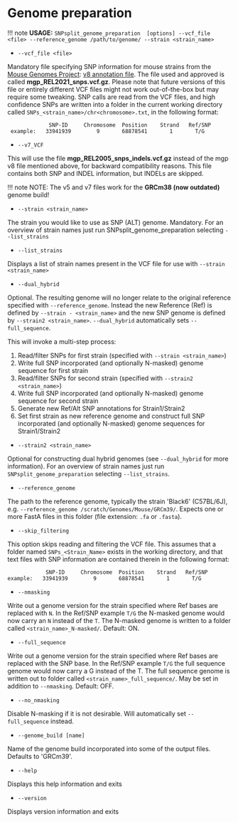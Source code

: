 # Genome preparation

!!! note
    **USAGE:** `SNPsplit_genome_preparation  [options] --vcf_file <file> --reference_genome /path/to/genome/ --strain <strain_name>`
    

- `--vcf_file <file>`

Mandatory file specifying SNP information for mouse strains from the [Mouse Genomes Project](https://www.mousegenomes.org/): [v8 annotation file](https://ftp.ebi.ac.uk/pub/databases/mousegenomes/REL-2112-v8-SNPs_Indels/). The file used and approved is called **mgp_REL2021_snps.vcf.gz**. Please note that future versions of this file or entirely different VCF files might not work out-of-the-box but may require some tweaking. SNP calls are read from the VCF files, and high confidence SNPs are written into  a folder in the current working directory called `SNPs_<strain_name>/chr<chromosome>.txt`, in the following format:

```             
             SNP-ID     Chromosome  Position    Strand   Ref/SNP
 example:   33941939        9       68878541       1       T/G
```

- `--v7_VCF`

This will use the file **mgp_REL2005_snps_indels.vcf.gz** instead of the mgp v8 file mentioned above, for backward compatibility reasons. This file contains both SNP and INDEL information, but INDELs are skipped. 

!!! note
    NOTE: The v5 and v7 files work for the **GRCm38 (now outdated)** genome build!

- `--strain <strain_name>`

The strain you would like to use as SNP (ALT) genome. Mandatory. For an overview of strain names just run SNPsplit_genome_preparation selecting `--list_strains`

- `--list_strains`

Displays a list of strain names present in the VCF file for use with `--strain <strain_name>`

- `--dual_hybrid`

Optional. The resulting genome will no longer relate to the original reference specified with `--reference_genome`. Instead the new Reference (Ref) is defined by `--strain - <strain_name>` and the new SNP genome is defined by `--strain2 <strain_name>`. `--dual_hybrid` automatically sets `--full_sequence`.

This will invoke a multi-step process:
   1) Read/filter SNPs for first strain (specified with `--strain <strain_name>`)
   2) Write full SNP incorporated (and optionally N-masked) genome sequence for first strain
   3) Read/filter SNPs for second strain (specified with `--strain2 <strain_name>`)
   4) Write full SNP incorporated (and optionally N-masked) genome sequence for second strain
   5) Generate new Ref/Alt SNP annotations for Strain1/Strain2
   6) Set first strain as new reference genome and construct full SNP incorporated (and optionally N-masked) genome sequences for Strain1/Strain2


- `--strain2 <strain_name>`

Optional for constructing dual hybrid genomes (see `--dual_hybrid` for more information). For an overview of strain names just run `SNPsplit_genome_preparation` selecting `--list_strains`.

- `--reference_genome`

The path to the reference genome, typically the strain 'Black6' (C57BL/6J), e.g. `--reference_genome /scratch/Genomes/Mouse/GRCm39/`. Expects one or more FastA files in this folder (file extension: `.fa` or `.fasta`).

- `--skip_filtering`

This option skips reading and filtering the VCF file. This assumes that a folder named `SNPs_<Strain_Name>` exists in the working directory, and that text files with SNP information are contained therein in the following format:

```
            SNP-ID     Chromosome  Position    Strand   Ref/SNP
example:   33941939        9       68878541       1       T/G
```

- `--nmasking`

Write out a genome version for the strain specified where Ref bases are replaced with `N`. In the Ref/SNP example `T/G` the N-masked genome would now carry an `N` instead of the `T`. The N-masked genome is written to a folder called  `<strain_name>_N-masked/`. Default: ON.

- `--full_sequence`

Write out a genome version for the strain specified where Ref bases are replaced with the SNP base. In the Ref/SNP example `T/G` the full sequence genome would now carry a G instead of the T. The full sequence genome is written out to folder called `<strain_name>_full_sequence/`. May be set in addition to `--nmasking`. Default: OFF.

- `--no_nmasking`

Disable N-masking if it is not desirable. Will automatically set `--full_sequence` instead.

- `--genome_build [name]`

Name of the genome build incorporated into some of the output files. Defaults to 'GRCm39'.

- `--help`

Displays this help information and exits

- `--version`

Displays version information and exits